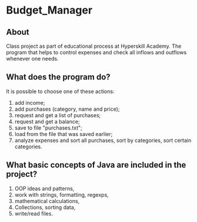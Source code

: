 # Budget_Manager

## About
Class project as part of educational process at Hyperskill Academy.
The program that helps to control expenses and check all inflows and outflows whenever one needs.

## What does the program do?

It is possible to choose one of these actions:
1) add income;
2) add purchases (category, name and price);
3) request and get a list of purchases;
4) request and get a balance;
5) save to file "purchases.txt";
6) load from the file that was saved earlier;
7) analyze expenses and sort all purchases, sort by categories, sort certain categories.

## What basic concepts of Java are included in the project?
 1) OOP ideas and patterns,
 2) work with strings, formatting, regexps,
 3) mathematical calculations,
 4) Collections, sorting data,
 5) write/read files.
